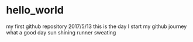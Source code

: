# hello_world
my first github repository
2017/5/13
this is the day I start my github journey
what a good day
sun shining
runner sweating
